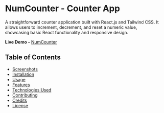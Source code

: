 # NumCounter - Counter App

A straightforward counter application built with React.js and Tailwind CSS. It allows users to increment, decrement, and reset a numeric value, showcasing basic React functionality and responsive design.

**Live Demo -** [NumCounter](https://anandyelloju.github.io/num-counter/)

## Table of Contents

- [Screenshots](#screenshots)
- [Installation](#installation)
- [Usage](#usage)
- [Features](#features)
- [Technologies Used](#technologies-used)
- [Contributing](#contributing)
- [Credits](#credits)
- [License](#license)
<!--
## Screenshots

![Homepage](public/UI.png)

## Installation

To set up this project locally, follow these steps:

1. Clone the repository:
    ```bash
    git clone https://github.com/anandyelloju/num-counter.git
    ```
2. Navigate to the project directory:
    ```bash
    cd num-counter
    ```
3. Install the dependencies:
    ```bash
    npm install
    ```
4. Start the development server:
    ```bash
    npm run dev
    ```

## Usage

After installation, you can run the project locally using the development server. The app includes the following features:

- **Increment/Decrement/Reset Buttons:** Use the buttons to increase or decrease the counter value.
- **Display Area:** Shows the current value of the counter.

## Features

- **Basic Counting Functionality:** Increment and decrement the value with ease.
- **Responsive Design:** Optimized for both desktop and mobile devices.
- **Clean UI:** Simple and intuitive interface built with Tailwind CSS.

## Technologies Used

- **React.js:** JavaScript library for building user interfaces.
- **Tailwind CSS:** Utility-first CSS framework for styling.
- **Vite:** Frontend tooling for fast development.

[![My Skills](https://skillicons.dev/icons?i=react,tailwindcss,vite,,javascript,html,css,,vscode,github)](https://skillicons.dev)

## Contributing

Contributions are always welcome! - If you have suggestions or improvements.

## Credits

- **React.js:** For providing a robust framework for building UI.
- **Tailwind CSS:** For a flexible and customizable styling framework.
- **Vite:** For fast and efficient development tooling.
- [Anand Yelloju](https://github.com/anandyelloju) - Project Creator

## License

This project is licensed under the [MIT License](https://choosealicense.com/licenses/mit/) - see the [LICENSE](https://github.com/your-github-username/your-repo-name/blob/main/LICENSE) file for details.
